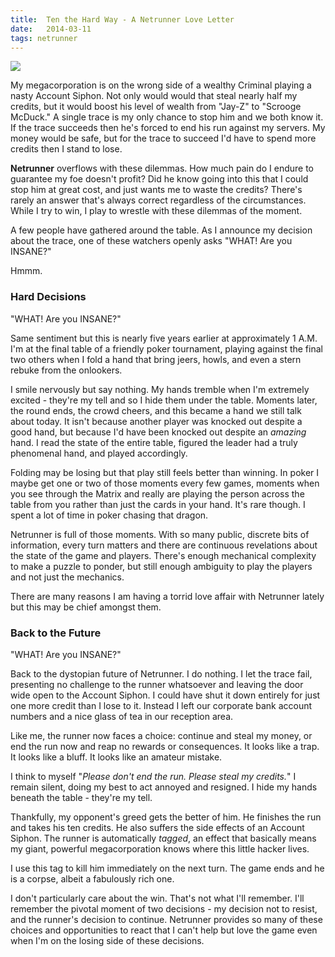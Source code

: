 ```yaml
---
title:  Ten the Hard Way - A Netrunner Love Letter
date:   2014-03-11
tags: netrunner
---
```


![](2014-03-11-account-siphon.png)

My megacorporation is on the wrong side of a wealthy Criminal playing a nasty Account Siphon. Not only would would that steal nearly half my credits, but it would boost his level of wealth from "Jay-Z" to "Scrooge McDuck." A single trace is my only chance to stop him and we both know it. If the trace succeeds then he's forced to end his run against my servers. My money would be safe, but for the trace to succeed I'd have to spend more credits then I stand to lose.

__Netrunner__ overflows with these dilemmas. How much pain do I endure to guarantee my foe doesn't profit? Did he know going into this that I could stop him at great cost, and just wants me to waste the credits? There's rarely an answer that's always correct regardless of the circumstances. While I try to win, I play to wrestle with these dilemmas of the moment.

A few people have gathered around the table. As I announce my decision about the trace, one of these watchers openly asks "WHAT! Are you INSANE?"

Hmmm.

### Hard Decisions

"WHAT! Are you INSANE?"

Same sentiment but this is nearly five years earlier at approximately 1 A.M. I'm at the final table of a friendly poker tournament, playing against the final two others when I fold a hand that bring jeers, howls, and even a stern rebuke from the onlookers.

I smile nervously but say nothing. My hands tremble when I'm extremely excited - they're my tell and so I hide them under the table. Moments later, the round ends, the crowd cheers, and this became a hand we still talk about today. It isn't because another player was knocked out despite a good hand, but because I'd have been knocked out despite an _amazing_ hand. I read the state of the entire table, figured the leader had a truly phenomenal hand, and played accordingly.

Folding may be losing but that play still feels better than winning. In poker I maybe get one or two of those moments every few games, moments when you see through the Matrix and really are playing the person across the table from you rather than just the cards in your hand. It's rare though. I spent a lot of time in poker chasing that dragon.

Netrunner is full of those moments. With so many public, discrete bits of information, every turn matters and there are continuous revelations about the state of the game and players. There's enough mechanical complexity to make a puzzle to ponder, but still enough ambiguity to play the players and not just the mechanics.

There are many reasons I am having a torrid love affair with Netrunner lately but this may be chief amongst them.

### Back to the Future

"WHAT! Are you INSANE?"

Back to the dystopian future of Netrunner. I do nothing. I let the trace fail, presenting no challenge to the runner whatsoever and leaving the door wide open to the Account Siphon. I could have shut it down entirely for just one more credit than I lose to it. Instead I left our corporate bank account numbers and a nice glass of tea in our reception area.

Like me, the runner now faces a choice: continue and steal my money, or end the run now and reap no rewards or consequences. It looks like a trap. It looks like a bluff. It looks like an amateur mistake.

I think to myself "_Please don't end the run. Please steal my credits._" I remain silent, doing my best to act annoyed and resigned. I hide my hands beneath the table - they're my tell.

Thankfully, my opponent's greed gets the better of him. He finishes the run and takes his ten credits. He also suffers the side effects of an Account Siphon. The runner is automatically _tagged_, an effect that basically means my giant, powerful megacorporation knows where this little hacker lives.

I use this tag to kill him immediately on the next turn. The game ends and he is a corpse, albeit a fabulously rich one.

I don't particularly care about the win. That's not what I'll remember. I'll remember the pivotal moment of two decisions - my decision not to resist, and the runner's decision to continue. Netrunner provides so many of these choices and opportunities to react that I can't help but love the game even when I'm on the losing side of these decisions.